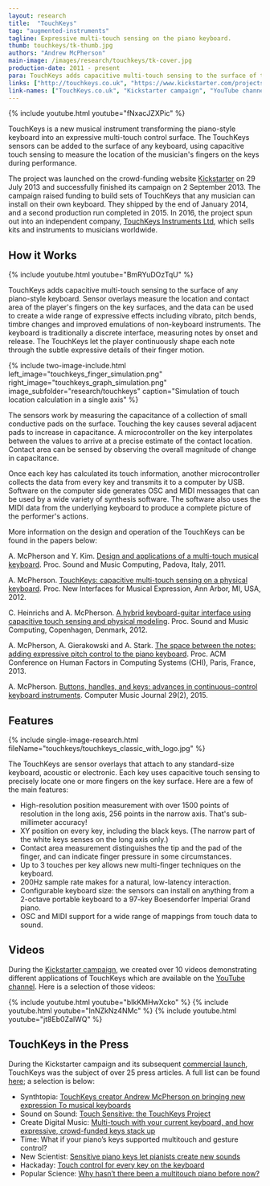 ```yaml
---
layout: research
title:  "TouchKeys"
tag: "augmented-instruments"
tagline: Expressive multi-touch sensing on the piano keyboard.
thumb: touchkeys/tk-thumb.jpg
authors: "Andrew McPherson"
main-image: /images/research/touchkeys/tk-cover.jpg
production-date: 2011 - present
para: TouchKeys adds capacitive multi-touch sensing to the surface of the piano keys.  
links: ["http://touchkeys.co.uk", "https://www.kickstarter.com/projects/instrumentslab/touchkeys-multi-touch-musical-keyboard", "http://youtube.com/user/apm414/videos"]
link-names: ["TouchKeys.co.uk", "Kickstarter campaign", "YouTube channel"]
---
```


{% include youtube.html youtube="fNxacJZXPic" %}

TouchKeys is a new musical instrument transforming the piano-style keyboard into an expressive multi-touch control surface. The TouchKeys sensors can be added to the surface of any keyboard, using capacitive touch sensing to measure the location of the musician's fingers on the keys during performance.

The project was launched on the crowd-funding website [Kickstarter](https://www.kickstarter.com/projects/instrumentslab/touchkeys-multi-touch-musical-keyboard) on 29 July 2013 and successfully finished its campaign on 2 September 2013. The campaign raised funding to build sets of TouchKeys that any musician can install on their own keyboard. They shipped by the end of January 2014, and a second production run completed in 2015. In 2016, the project spun out into an independent company, [TouchKeys Instruments Ltd](http://touchkeys.co.uk), which sells kits and instruments to musicians worldwide.

## How it Works

{% include youtube.html youtube="BmRYuDOzTqU" %}

TouchKeys adds capacitive multi-touch sensing to the surface of any piano-style keyboard. Sensor overlays measure the location and contact area of the player's fingers on the key surfaces, and the data can be used to create a wide range of expressive effects including vibrato, pitch bends, timbre changes and improved emulations of non-keyboard instruments. The keyboard is traditionally a discrete interface, measuring notes by onset and release. The TouchKeys let the player continuously shape each note through the subtle expressive details of their finger motion.

{% include two-image-include.html left_image="touchkeys_finger_simulation.png" right_image="touchkeys_graph_simulation.png" image_subfolder="research/touchkeys" caption="Simulation of touch location calculation in a single axis" %}

The sensors work by measuring the capacitance of a collection of small conductive pads on the surface. Touching the key causes several adjacent pads to increase in capacitance. A microcontroller on the key interpolates between the values to arrive at a precise estimate of the contact location. Contact area can be sensed by observing the overall magnitude of change in capacitance.

Once each key has calculated its touch information, another microcontroller collects the data from every key and transmits it to a computer by USB. Software on the computer side generates OSC and MIDI messages that can be used by a wide variety of synthesis software. The software also uses the MIDI data from the underlying keyboard to produce a complete picture of the performer's actions.

More information on the design and operation of the TouchKeys can be found in the papers below:

A. McPherson and Y. Kim. [Design and applications of a multi-touch musical keyboard](http://smcnetwork.org/system/files/smc2011_submission_80.pdf). Proc. Sound and Music Computing, Padova, Italy, 2011.

A. McPherson. [TouchKeys: capacitive multi-touch sensing on a physical keyboard](http://www.eecs.umich.edu/nime2012/Proceedings/papers/195_Final_Manuscript.pdf). Proc. New Interfaces for Musical Expression, Ann Arbor, MI, USA, 2012.

C. Heinrichs and A. McPherson. [A hybrid keyboard-guitar interface using capacitive touch sensing and physical modeling](http://www.smcnetwork.org/system/files/smc2012-176.pdf). Proc. Sound and Music Computing, Copenhagen, Denmark, 2012.

A. McPherson, A. Gierakowski and A. Stark. [The space between the notes: adding expressive pitch control to the piano keyboard](http://dl.acm.org/authorize?6813830). Proc. ACM Conference on Human Factors in Computing Systems (CHI), Paris, France, 2013.

A. McPherson. [Buttons, handles, and keys: advances in continuous-control keyboard instruments](http://www.mitpressjournals.org/doi/pdf/10.1162/COMJ_a_00297). Computer Music Journal 29(2), 2015.

## Features

{% include single-image-research.html fileName="touchkeys/touchkeys_classic_with_logo.jpg" %}

The TouchKeys are sensor overlays that attach to any standard-size keyboard, acoustic or electronic. Each key uses capacitive touch sensing to precisely locate one or more fingers on the key surface. Here are a few of the main features:

* High-resolution position measurement with over 1500 points of resolution in the long axis, 256 points in the narrow axis. That's sub-millimeter accuracy!
* XY position on every key, including the black keys. (The narrow part of the white keys senses on the long axis only.)
* Contact area measurement distinguishes the tip and the pad of the finger, and can indicate finger pressure in some circumstances.
* Up to 3 touches per key allows new multi-finger techniques on the keyboard.
* 200Hz sample rate makes for a natural, low-latency interaction.
* Configurable keyboard size: the sensors can install on anything from a 2-octave portable keyboard to a 97-key Boesendorfer Imperial Grand piano.
* OSC and MIDI support for a wide range of mappings from touch data to sound.

## Videos

During the [Kickstarter campaign](https://www.kickstarter.com/projects/instrumentslab/touchkeys-multi-touch-musical-keyboard), we created over 10 videos demonstrating different applications of TouchKeys which are available on the [YouTube channel](http://youtube.com/user/apm414/videos). Here is a selection of those videos:

{% include youtube.html youtube="bIkKMHwXcko" %}
{% include youtube.html youtube="InNZkNz4NMc" %}
{% include youtube.html youtube="jt8Eb0ZalWQ" %}

## TouchKeys in the Press

During the Kickstarter campaign and its subsequent [commercial launch](http://touchkeys.co.uk), TouchKeys was the subject of over 25 press articles. A full list can be found [here](http://touchkeys.co.uk/press/); a selection is below:

* Synthtopia: [TouchKeys creator Andrew McPherson on bringing new expression To musical keyboards](http://www.synthtopia.com/content/2016/12/09/touchkeys-creator-andrew-mcpherson-on-bringing-new-expression-to-musical-keyboards/)
* Sound on Sound: [Touch Sensitive: the TouchKeys Project](http://www.soundonsound.com/people/touchkeys-project)
* Create Digital Music: [Multi-touch with your current keyboard, and how expressive, crowd-funded keys stack up](http://cdm.link/2013/08/the-latest-multitouch-expressive-idea-use-your-current-keyboard/)
* Time: What if your piano’s keys supported multitouch and gesture control?
* New Scientist: [Sensitive piano keys let pianists create new sounds](https://www.newscientist.com/article/dn23819-sensitive-piano-keys-let-pianists-create-new-sounds.html)
* Hackaday: [Touch control for every key on the keyboard](http://hackaday.com/2013/07/30/touch-control-for-every-key-on-the-keyboard/)
* Popular Science: [Why hasn’t there been a multitouch piano before now?](http://www.popsci.com/technology/article/2013-07/why-hasnt-there-been-multitouch-piano-now?src=SOC&dom=tw)
